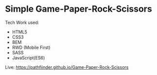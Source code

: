 # Simple Game-Paper-Rock-Scissors

Tech Work used:

- HTML5
- CSS3
- BEM
- RWD (Mobile First)
- SASS
- JavaScript(ES6)




Live: https://pathfiinder.github.io/Game-Paper-Rock-Scissors
